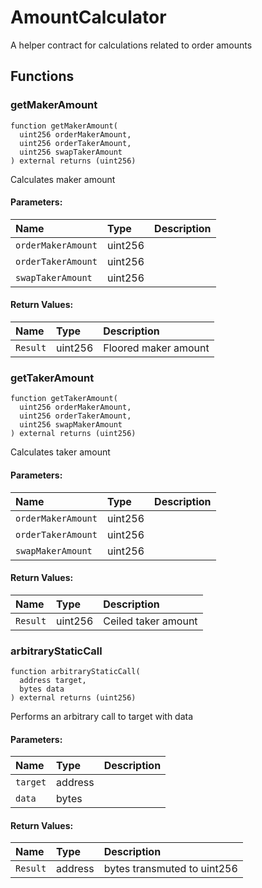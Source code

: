 # AmountCalculator

A helper contract for calculations related to order amounts

## Functions

### getMakerAmount

```text
function getMakerAmount(
  uint256 orderMakerAmount,
  uint256 orderTakerAmount,
  uint256 swapTakerAmount
) external returns (uint256)
```

Calculates maker amount

#### Parameters:

| Name | Type | Description |
| :--- | :--- | :--- |
| `orderMakerAmount` | uint256 |  |
| `orderTakerAmount` | uint256 |  |
| `swapTakerAmount` | uint256 |  |

#### Return Values:

| Name | Type | Description |
| :--- | :--- | :--- |
| `Result` | uint256 | Floored maker amount |

### getTakerAmount

```text
function getTakerAmount(
  uint256 orderMakerAmount,
  uint256 orderTakerAmount,
  uint256 swapMakerAmount
) external returns (uint256)
```

Calculates taker amount

#### Parameters:

| Name | Type | Description |
| :--- | :--- | :--- |
| `orderMakerAmount` | uint256 |  |
| `orderTakerAmount` | uint256 |  |
| `swapMakerAmount` | uint256 |  |

#### Return Values:

| Name | Type | Description |
| :--- | :--- | :--- |
| `Result` | uint256 | Ceiled taker amount |

### arbitraryStaticCall

```text
function arbitraryStaticCall(
  address target,
  bytes data
) external returns (uint256)
```

Performs an arbitrary call to target with data

#### Parameters:

| Name | Type | Description |
| :--- | :--- | :--- |
| `target` | address |  |
| `data` | bytes |  |

#### Return Values:

| Name | Type | Description |
| :--- | :--- | :--- |
| `Result` | address | bytes transmuted to uint256 |

